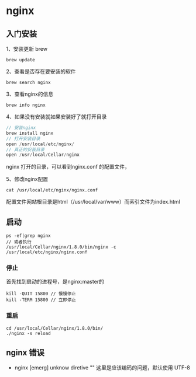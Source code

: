 <!--
 * @Author: shiyao
 * @Description: 
 * @Date: 2019-08-20 09:30:58
 -->
# nginx

## 入门安装

1、安装更新 brew
```
brew update
```

2、查看是否存在要安装的软件
```
brew search nginx
```

3、查看nginx的信息
```
brew info nginx
```

4、如果没有安装就如果安装好了就打开目录
```javascript
// 安装nginx
brew install nginx 
// 打开安装目录
open /usr/local/etc/nginx/
// 真正的安装目录
open /usr/local/Cellar/nginx
```
nginx 打开的目录，可以看到nginx.conf 的配置文件，

5、修改nginx配置
```
cat /usr/local/etc/nginx/nginx.conf
```
配置文件网站根目录是html（/usr/local/var/www）而索引文件为index.html

## 启动

```
ps -ef|grep nginx
// 或者执行
/usr/local/Cellar/nginx/1.8.0/bin/nginx -c /usr/local/etc/nginx/nginx.conf
```

### 停止 
首先找到启动的进程号，是nginx:master的

```
kill -QUIT 15800 // 慢慢停止
kill -TERM 15800 // 立即停止
```

### 重启
```
cd /usr/local/Cellar/nginx/1.8.0/bin/
./nginx -s reload
```

## nginx 错误

* nginx [emerg] unknow diretive ""
这里是应该编码的问题，默认使用 UTF-8
